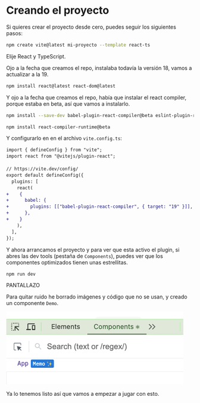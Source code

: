 # Creando el proyecto

Si quieres crear el proyecto desde cero, puedes seguir los siguientes pasos:

```bash
npm create vite@latest mi-proyecto --template react-ts
```

Elije React y TypeScript.

Ojo a la fecha que creamos el repo, instalaba todavía la versión 18, vamos a actualizar a la 19.

```bash
npm install react@latest react-dom@latest
```

Y ojo a la fecha que creamos el repo, había que instalar el react compiler, porque estaba en beta, así que vamos a instalarlo.

```bash
npm install --save-dev babel-plugin-react-compiler@beta eslint-plugin-react-compiler@beta
```

```bash
npm install react-compiler-runtime@beta
```

Y configurarlo en en el archivo `vite.config.ts`:

```diff
import { defineConfig } from "vite";
import react from "@vitejs/plugin-react";

// https://vite.dev/config/
export default defineConfig({
  plugins: [
    react(
+    {
+      babel: {
+        plugins: [["babel-plugin-react-compiler", { target: "19" }]],
+      },
+    }
    ),
  ],
});
```

Y ahora arrancamos el proyecto y para ver que esta activo el plugin, si abres las dev tools (pestaña de `Components`), puedes ver que los componentes optimizados tienen unas estrellitas.

```bash
npm run dev
```

PANTALLAZO

Para quitar ruido he borrado imágenes y código que no se usan, y creado un componente `Demo`.

![El tab component de dev tools con las estrellitas](./content/devtools.png)

Ya lo tenemos listo así que vamos a empezar a jugar con esto.
